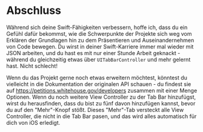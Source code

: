 # Abschluss

Während sich deine Swift-Fähigkeiten verbessern, hoffe ich, dass du ein Gefühl dafür bekommst, wie die Schwerpunkte der Projekte sich weg vom Erklären der Grundlagen hin zu dem Präsentieren und Auseinandernehmen von Code bewegen. Du wirst in deiner Swift-Karriere immer mal wieder mit JSON arbeiten, und du hast es mit nur einer Stunde Arbeit geknackt - während du gleichzeitig etwas über `UITabBarController` und mehr gelernt hast. Nicht schlecht!

Wenn du das Projekt gerne noch etwas erweitern möchtest, könntest du vielleicht in die Dokumentation der originalen API schauen - du findest sie auf <https://petitions.whitehouse.gov/developers> zusammen mit einer Menge Optionen. Wenn du noch weitere View Controller zu der Tab Bar hinzufügst, wirst du herausfinden, dass du bist zu fünf davon hinzufügen kannst, bevor du auf den "Mehr"-Knopf stößt. Dieses "Mehr"-Tab versteckt alle View Controller, die nicht in die Tab Bar pasen, und das wird alles automatisch für dich von iOS erledigt. 
